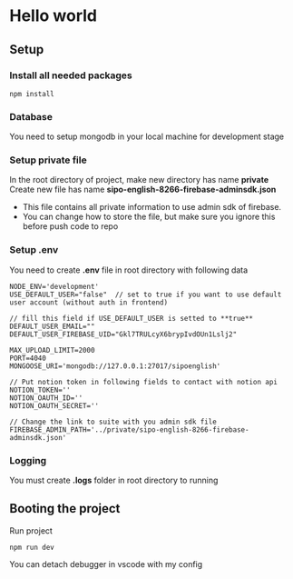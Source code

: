
# Hello world
## Setup

### Install all needed packages
```
npm install
```
### Database
You need to setup mongodb in your local machine for development stage

### Setup private file
In the root directory of project, make new directory has name **private**
Create new file has name **sipo-english-8266-firebase-adminsdk.json**
- This file contains all private information to use admin sdk of firebase.
- You can change how to store the file, but make sure you ignore this before push code to repo 

### Setup .env
You need to create **.env** file in root directory with following data
```
NODE_ENV='development'
USE_DEFAULT_USER="false"  // set to true if you want to use default user account (without auth in frontend)

// fill this field if USE_DEFAULT_USER is setted to **true**
DEFAULT_USER_EMAIL=""     
DEFAULT_USER_FIREBASE_UID="Gkl7TRULcyX6brypIvdOUn1Lslj2"

MAX_UPLOAD_LIMIT=2000
PORT=4040
MONGOOSE_URI='mongodb://127.0.0.1:27017/sipoenglish'

// Put notion token in following fields to contact with notion api
NOTION_TOKEN=''        
NOTION_OAUTH_ID=''      
NOTION_OAUTH_SECRET=''  

// Change the link to suite with you admin sdk file
FIREBASE_ADMIN_PATH='../private/sipo-english-8266-firebase-adminsdk.json' 
```
### Logging
You must create **.logs** folder in root directory to running

## Booting the project
Run project
```
npm run dev
```
You can detach debugger in vscode with my config

